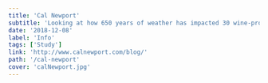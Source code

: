 ```yaml
---
title: 'Cal Newport'
subtitle: 'Looking at how 650 years of weather has impacted 30 wine-producing regions in Europe.'
date: '2018-12-08'
label: 'Info'
tags: ['Study']
link: 'http://www.calnewport.com/blog/'
path: '/cal-newport'
cover: 'calNewport.jpg'
---
```

